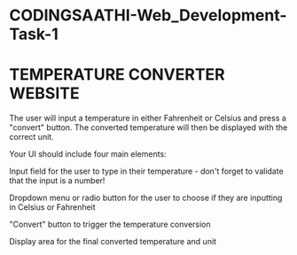 # CODINGSAATHI-Web_Development-Task-1
# TEMPERATURE CONVERTER WEBSITE
The user will input a temperature in either Fahrenheit or Celsius and press a "convert" button. The converted temperature will then be displayed with the correct unit.

Your UI should include four main elements:

Input field for the user to type in their temperature - don't forget to validate that the input is a number!

Dropdown menu or radio button for the user to choose if they are inputting in Celsius or Fahrenheit

"Convert" button to trigger the temperature conversion

Display area for the final converted temperature and unit

